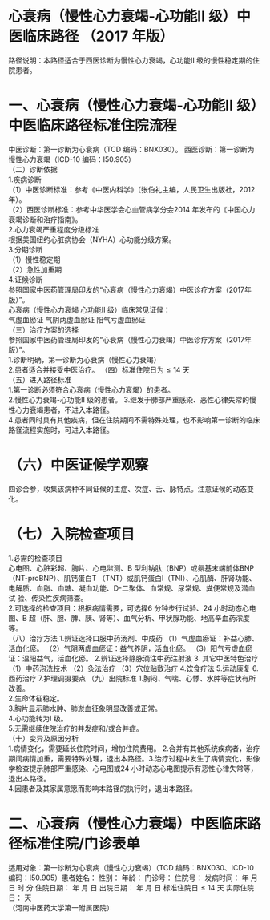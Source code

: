 # 心衰病（慢性心力衰竭-心功能II 级）中医临床路径 （2017 年版）  
路径说明：本路径适合于西医诊断为慢性心力衰竭，心功能II 级的慢性稳定期的住院患者。  
# 一、心衰病（慢性心力衰竭-心功能II 级）中医临床路径标准住院流程  
中医诊断：第一诊断为心衰病（TCD 编码：BNX030）。 西医诊断：第一诊断为慢性心力衰竭（ICD-10 编码：I50.905）  
（二）诊断依据  
1.疾病诊断  
（1）中医诊断标准：参考《中医内科学》（张伯礼主编，人民卫生出版社，2012 年）。  
（2）西医诊断标准：参考中华医学会心血管病学分会2014 年发布的《中国心力衰竭诊断和治疗指南》。  
2.心力衰竭严重程度分级标准  
根据美国纽约心脏病协会（NYHA）心功能分级方案。  
3.分期诊断  
（1）慢性稳定期  
（2）急性加重期  
4.证候诊断  
参照国家中医药管理局印发的“心衰病（慢性心力衰竭）中医诊疗方案（2017年版）”。  
心衰病（慢性心力衰竭 心功能II 级）临床常见证候：  
气虚血瘀证  气阴两虚血瘀证  阳气亏虚血瘀证  
（三）治疗方案的选择  
参照国家中医药管理局印发的“心衰病（慢性心力衰竭）中医诊疗方案（2017年版）”。  
1.诊断明确，第一诊断为心衰病（慢性心力衰竭）  
2.患者适合并接受中医治疗。 （四）标准住院日为${\leqslant}14$ 天  
（五）进入路径标准  
1.第一诊断必须符合心衰病（慢性心力衰竭）的患者。  
2.慢性心力衰竭-心功能II 级的患者。 3.继发于肺部严重感染、恶性心律失常的慢性心力衰竭患者，不进入本路径。  
4.患者同时具有其他疾病，但在住院期间不需特殊处理，也不影响第一诊断的临床路径流程实施时，可进入本路径。  
# （六）中医证候学观察  
四诊合参，收集该病种不同证候的主症、次症、舌、脉特点。注意证候的动态变化。  
# （七）入院检查项目  
1.必需的检查项目  
心电图、心脏彩超、胸片、心电监测、B 型利钠肽（BNP）或氨基末端前体BNP（NT-proBNP）、肌钙蛋白T （TNT）或肌钙蛋白I（TNI）、心肌酶、肝肾功能、电解质、血脂、血糖、凝血功能、D-二聚体、血常规、尿常规、粪便常规及潜血试 验、传染性疾病筛查。  
2.可选择的检查项目：根据病情需要，可选择6 分钟步行试验、24 小时动态心电图、B 超（肝、胆、脾、胰、肾等）、血气分析、甲状腺功能、地高辛血药浓度等。  
（八）治疗方法   1.辨证选择口服中药汤剂、中成药  （1）气虚血瘀证：补益心肺、活血化瘀。   （2）气阴两虚血瘀证：益气养阴，活血化瘀。  （3）阳气亏虚血瘀证：温阳益气，活血化瘀。  2.辨证选择静脉滴注中药注射液   3. 其它中医特色治疗  （1）中药泡洗技术  （2）灸法治疗  （3）穴位贴敷治疗   4.饮食疗法  5.运动康复  6.西药治疗   7.护理调摄要点  （九）出院标准  1.胸闷、气喘、心悸、水肿等症状有所改善。  
2.生命体征稳定。  
3.胸片显示肺水肿、肺淤血征象明显改善或正常。  
4.心功能转为I 级。  
5.无需继续住院治疗的并发症和/或合并症。  
（十）变异及原因分析  
1.病情变化，需要延长住院时间，增加住院费用。 2.合并有其他系统疾病者，治疗期间病情加重，需要特殊处理，退出本路径。3.治疗过程中发生了病情变化，影像学检查提示肺部严重感染、心电图或24 小时动态心电图提示有恶性心律失常等，退出本路径。  
4.因患者及其家属意愿而影响本路径的执行时，退出本路径。  
# 二、心衰病（慢性心力衰竭）中医临床路径标准住院/门诊表单  
适用对象：第一诊断为心衰病（慢性心力衰竭）（TCD 编码：BNX030、ICD-10 编码：I50.905）患者姓名：          性别：    年龄：    门诊号：         住院号：            发病时间：   年  月  日  时  分  住院日期：   年  月  日 出院日期：   年  月   日 标准住院日${\leqslant}14$ 天               实际住院日：     天  
（河南中医药大学第一附属医院）  
